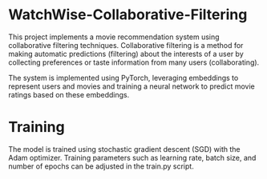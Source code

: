 # WatchWise-Collaborative-Filtering
This project implements a movie recommendation system using collaborative filtering techniques. Collaborative filtering is a method for making automatic predictions (filtering) about the interests of a user by collecting preferences or taste information from many users (collaborating).

The system is implemented using PyTorch, leveraging embeddings to represent users and movies and training a neural network to predict movie ratings based on these embeddings.

# Training
The model is trained using stochastic gradient descent (SGD) with the Adam optimizer. Training parameters such as learning rate, batch size, and number of epochs can be adjusted in the train.py script.

